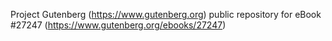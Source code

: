 Project Gutenberg (https://www.gutenberg.org) public repository for eBook #27247 (https://www.gutenberg.org/ebooks/27247)
